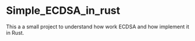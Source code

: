 # Simple_ECDSA_in_rust
This a a small project to understand how work ECDSA and how implement it in Rust.

